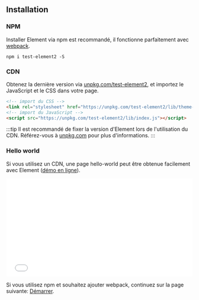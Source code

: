 ## Installation

### NPM

Installer Element via npm est recommandé, il fonctionne parfaitement avec [webpack](https://webpack.js.org/).

```shell
npm i test-element2 -S
```

### CDN

Obtenez la dernière version via [unpkg.com/test-element2](https://unpkg.com/test-element2/), et importez le JavaScript et le CSS dans votre page.

```html
<!-- import du CSS -->
<link rel="stylesheet" href="https://unpkg.com/test-element2/lib/theme-chalk/index.css">
<!-- import du JavaScript -->
<script src="https://unpkg.com/test-element2/lib/index.js"></script>
```

:::tip
Il est recommandé de fixer la version d'Element lors de l'utilisation du CDN. Référez-vous à  [unpkg.com](https://unpkg.com) pour plus d'informations.
:::

### Hello world

Si vous utilisez un CDN, une page hello-world peut être obtenue facilement avec Element ([démo en ligne](https://codepen.io/ziyoung/pen/rRKYpd)).

<iframe height="265" style="width: 100%;" scrolling="no" title="Element demo" src="//codepen.io/ziyoung/embed/rRKYpd/?height=265&theme-id=light&default-tab=html" frameborder="no" allowtransparency="true" allowfullscreen="true">
  See the Pen <a href='https://codepen.io/ziyoung/pen/rRKYpd/'>Element demo</a> by hetech
  (<a href='https://codepen.io/ziyoung'>@ziyoung</a>) on <a href='https://codepen.io'>CodePen</a>.
</iframe>

Si vous utilisez npm et souhaitez ajouter webpack, continuez sur la page suivante: [Démarrer](/#/fr-FR/component/quickstart).
